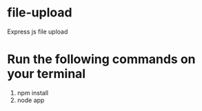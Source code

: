 # file-upload
Express js file upload

# Run the following commands on your terminal
1) npm install
2) node app
